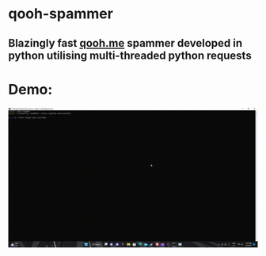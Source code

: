 # qooh-spammer
## Blazingly fast [qooh.me](https://qooh.me) spammer developed in python utilising multi-threaded python requests

# Demo:
![](https://github.com/suvan1911/qooh-spammer/blob/main/demo.gif)

